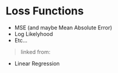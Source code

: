 # Loss Functions

- MSE (and maybe Mean Absolute Error)
- Log Likelyhood
- Etc...

> linked from:
- Linear Regression